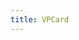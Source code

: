 ```yaml
---
title: VPCard
---
```


<VPCard v-bind='{ title: "Mr.Hope", desc: "Where there is light, there is hope", logo: "https://mister-hope.com/logo.svg", link: "https://mister-hope.com" }' />
